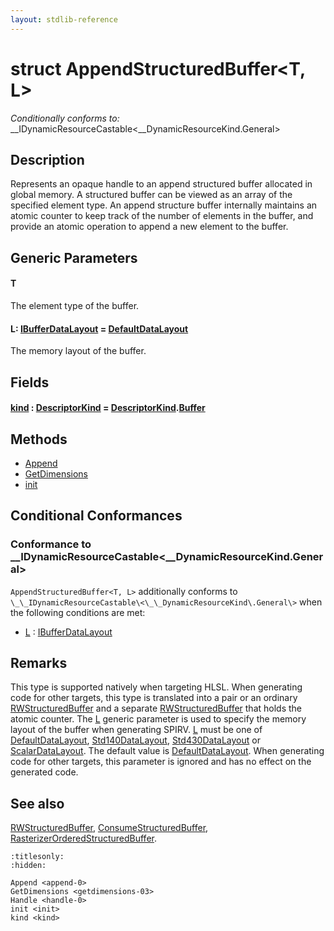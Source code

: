 ```yaml
---
layout: stdlib-reference
---
```


# struct AppendStructuredBuffer\<T, L\>

*Conditionally conforms to:* \_\_IDynamicResourceCastable\<\_\_DynamicResourceKind\.General\>

## Description

Represents an opaque handle to an append structured buffer allocated in global memory.
A structured buffer can be viewed as an array of the specified element type.
An append structure buffer internally maintains an atomic counter to keep track of the number of elements in the buffer,
and provide an atomic operation to append a new element to the buffer.

## Generic Parameters

####  <a id="typeparam-T"></a>T
The element type of the buffer.

####  <a id="typeparam-L"></a>L: [IBufferDataLayout](../../../interfaces/ibufferdatalayout-017b/index.html) = [DefaultDataLayout](../../defaultdatalayout-07b/index.html)
The memory layout of the buffer.


## Fields

####  <a id="decl-kind"></a>[kind](../kind.html) : [DescriptorKind](../../descriptorkind-0a/index.html) = [DescriptorKind](../../descriptorkind-0a/index.html)\.[Buffer](../../descriptorkind-0a/index.html#decl-Buffer)

## Methods

* [Append](../append-0.html)
* [GetDimensions](../getdimensions-03.html)
* [init](../init.html)

## Conditional Conformances

### Conformance to \_\_IDynamicResourceCastable\<\_\_DynamicResourceKind\.General\>
`AppendStructuredBuffer<T, L>` additionally conforms to `\_\_IDynamicResourceCastable\<\_\_DynamicResourceKind\.General\>` when the following conditions are met:

  * [L](.html#typeparam-L) : [IBufferDataLayout](../../../interfaces/ibufferdatalayout-017b/index.html)
## Remarks


This type is supported natively when targeting HLSL.
When generating code for other targets, this type is translated into a pair or an ordinary <span class='code'><a href="../../rwstructuredbuffer-012c/index.html" class="code_type">RWStructuredBuffer</a></span> and
a separate <span class='code'><a href="../../rwstructuredbuffer-012c/index.html" class="code_type">RWStructuredBuffer</a></span> that holds the atomic counter.
The <span class='code'><a href=".html#typeparam-L" class="code_type">L</a></span> generic parameter is used to specify the memory layout of the buffer when
generating SPIRV.
<span class='code'><a href=".html#typeparam-L" class="code_type">L</a></span> must be one of <span class='code'><a href="../../defaultdatalayout-07b/index.html" class="code_type">DefaultDataLayout</a></span>, <span class='code'><a href="../../std140datalayout-06a/index.html" class="code_type">Std140DataLayout</a></span>, <span class='code'><a href="../../std430datalayout-06a/index.html" class="code_type">Std430DataLayout</a></span> or <span class='code'><a href="../../scalardatalayout-06a/index.html" class="code_type">ScalarDataLayout</a></span>.
The default value is <span class='code'><a href="../../defaultdatalayout-07b/index.html" class="code_type">DefaultDataLayout</a></span>.
When generating code for other targets, this parameter is ignored and has no effect on the generated code.

## See also

<span class='code'><a href="../../rwstructuredbuffer-012c/index.html" class="code_type">RWStructuredBuffer</a></span>, <span class='code'><a href="../../consumestructuredbuffer-07h/index.html" class="code_type">ConsumeStructuredBuffer</a></span>, <span class='code'><a href="../../rasterizerorderedstructuredbuffer-0ahr/index.html" class="code_type">RasterizerOrderedStructuredBuffer</a></span>.



```{toctree}
:titlesonly:
:hidden:

Append <append-0>
GetDimensions <getdimensions-03>
Handle <handle-0>
init <init>
kind <kind>
```
